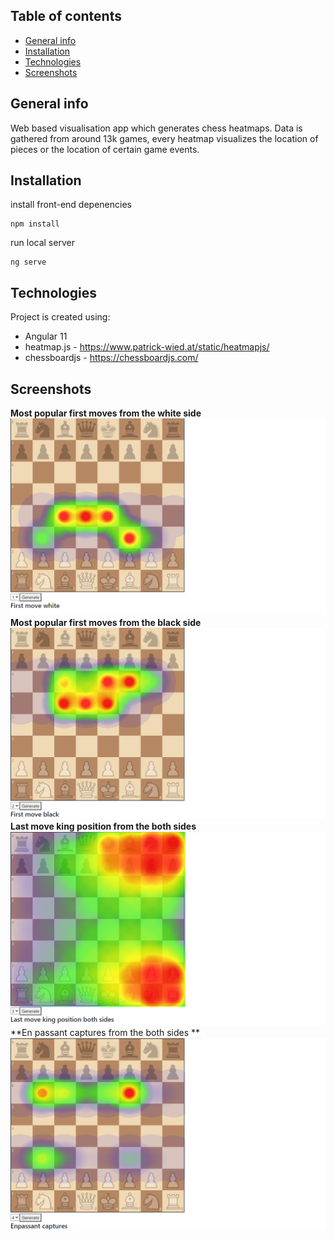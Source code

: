 ## Table of contents
* [General info](#general-info)
* [Installation](#installation)
* [Technologies](#technologies)
* [Screenshots](#screenshots)

## General info
Web based visualisation app which generates chess heatmaps.
Data is gathered from around 13k games, every heatmap visualizes the location of pieces or the location of certain game events.

## Installation
install front-end depenencies
```
npm install
```
run local server
```
ng serve
```

## Technologies
Project is created using:
* Angular 11
* heatmap.js - https://www.patrick-wied.at/static/heatmapjs/
* chessboardjs - https://chessboardjs.com/

## Screenshots
**Most popular first moves from the white side**
![Heatmap1](src/assets/img/screen1.png)
**Most popular first moves from the black side**
![Heatmap2](src/assets/img/screen2.png)
**Last move king position from the both sides**
![Heatmap3](src/assets/img/screen3.png)
**En passant captures from the both sides **
![Heatmap4](src/assets/img/screen4.png)
